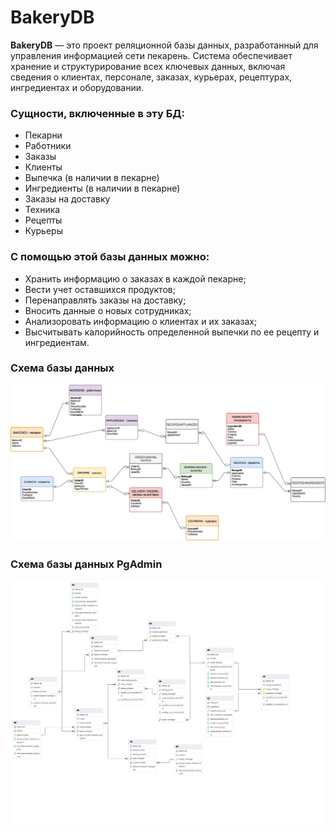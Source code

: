 # BakeryDB
**BakeryDB** — это проект реляционной базы данных, разработанный для управления информацией сети пекарень. Система обеспечивает хранение и структурирование всех ключевых данных, включая сведения о клиентах, персонале, заказах, курьерах, рецептурах, ингредиентах и оборудовании.

### Сущности, включенные в эту БД:
- Пекарни 
- Работники
- Заказы
- Клиенты
- Выпечка (в наличии в пекарне)
- Ингредиенты (в наличии в пекарне)
- Заказы на доставку
- Техника 
- Рецепты
- Курьеры

 ### С помощью этой базы данных можно:
 
-  Хранить информацию о заказах в каждой пекарне;
-  Вести учет оставшихся продуктов;
-  Перенаправлять заказы на доставку;
-  Вносить данные о новых сотрудниках;
-  Анализоровать информацию о клиентах и их заказах;
-  Высчитывать калорийность определенной выпечки по ее рецепту и ингредиентам.

### Схема базы данных
![Схема:](Bakery.drawio.png)

### Схема базы данных PgAdmin
![Схема;](bakery_db_schema.pgerd.png)

